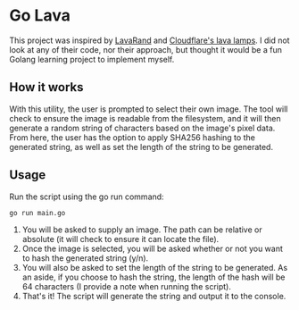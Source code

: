 # Go Lava

This project was inspired by [LavaRand](https://www.lavarand.org/) and [Cloudflare's lava lamps](https://blog.cloudflare.com/lavarand-in-production-the-nitty-gritty-technical-details/). I did not look at any of their code, nor their approach, but thought it would be a fun Golang learning project to implement myself.

## How it works

With this utility, the user is prompted to select their own image. The tool will check to ensure the image is readable from the filesystem, and it will then generate a random string of characters based on the image's pixel data. From here, the user has the option to apply SHA256 hashing to the generated string, as well as set the length of the string to be generated.

## Usage

Run the script using the go run command:

```bash
go run main.go
```

1. You will be asked to supply an image. The path can be relative or absolute (it will check to ensure it can locate the file).
2. Once the image is selected, you will be asked whether or not you want to hash the generated string (y/n).
3. You will also be asked to set the length of the string to be generated. As an aside, if you choose to hash the string, the length of the hash will be 64 characters (I provide a note when running the script).
4. That's it! The script will generate the string and output it to the console.
